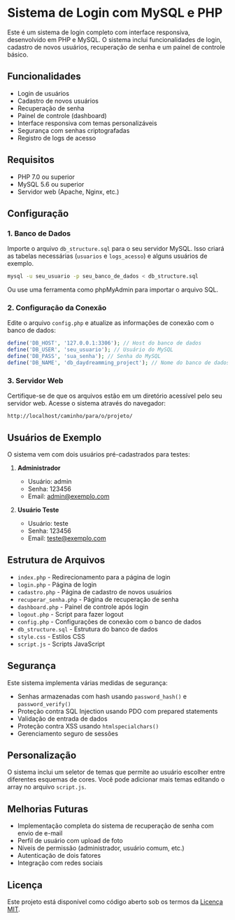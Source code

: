 # Sistema de Login com MySQL e PHP

Este é um sistema de login completo com interface responsiva, desenvolvido em PHP e MySQL. O sistema inclui funcionalidades de login, cadastro de novos usuários, recuperação de senha e um painel de controle básico.

## Funcionalidades

- Login de usuários
- Cadastro de novos usuários
- Recuperação de senha
- Painel de controle (dashboard)
- Interface responsiva com temas personalizáveis
- Segurança com senhas criptografadas
- Registro de logs de acesso

## Requisitos

- PHP 7.0 ou superior
- MySQL 5.6 ou superior
- Servidor web (Apache, Nginx, etc.)

## Configuração

### 1. Banco de Dados

Importe o arquivo `db_structure.sql` para o seu servidor MySQL. Isso criará as tabelas necessárias (`usuarios` e `logs_acesso`) e alguns usuários de exemplo.

```bash
mysql -u seu_usuario -p seu_banco_de_dados < db_structure.sql
```

Ou use uma ferramenta como phpMyAdmin para importar o arquivo SQL.

### 2. Configuração da Conexão

Edite o arquivo `config.php` e atualize as informações de conexão com o banco de dados:

```php
define('DB_HOST', '127.0.0.1:3306'); // Host do banco de dados
define('DB_USER', 'seu_usuario'); // Usuário do MySQL
define('DB_PASS', 'sua_senha'); // Senha do MySQL
define('DB_NAME', 'db_daydreamming_project'); // Nome do banco de dados
```

### 3. Servidor Web

Certifique-se de que os arquivos estão em um diretório acessível pelo seu servidor web. Acesse o sistema através do navegador:

```
http://localhost/caminho/para/o/projeto/
```

## Usuários de Exemplo

O sistema vem com dois usuários pré-cadastrados para testes:

1. **Administrador**
   - Usuário: admin
   - Senha: 123456
   - Email: admin@exemplo.com

2. **Usuário Teste**
   - Usuário: teste
   - Senha: 123456
   - Email: teste@exemplo.com

## Estrutura de Arquivos

- `index.php` - Redirecionamento para a página de login
- `login.php` - Página de login
- `cadastro.php` - Página de cadastro de novos usuários
- `recuperar_senha.php` - Página de recuperação de senha
- `dashboard.php` - Painel de controle após login
- `logout.php` - Script para fazer logout
- `config.php` - Configurações de conexão com o banco de dados
- `db_structure.sql` - Estrutura do banco de dados
- `style.css` - Estilos CSS
- `script.js` - Scripts JavaScript

## Segurança

Este sistema implementa várias medidas de segurança:

- Senhas armazenadas com hash usando `password_hash()` e `password_verify()`
- Proteção contra SQL Injection usando PDO com prepared statements
- Validação de entrada de dados
- Proteção contra XSS usando `htmlspecialchars()`
- Gerenciamento seguro de sessões

## Personalização

O sistema inclui um seletor de temas que permite ao usuário escolher entre diferentes esquemas de cores. Você pode adicionar mais temas editando o array no arquivo `script.js`.

## Melhorias Futuras

- Implementação completa do sistema de recuperação de senha com envio de e-mail
- Perfil de usuário com upload de foto
- Níveis de permissão (administrador, usuário comum, etc.)
- Autenticação de dois fatores
- Integração com redes sociais

## Licença

Este projeto está disponível como código aberto sob os termos da [Licença MIT](https://opensource.org/licenses/MIT).